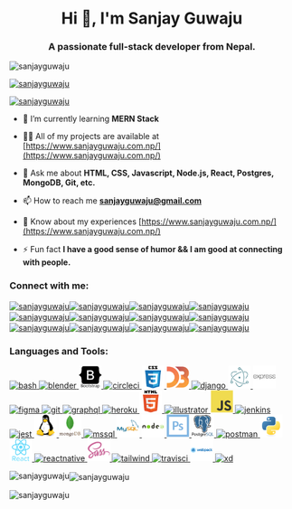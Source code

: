 <!-- Profile Header -->
<h1 align="center">Hi 👋, I'm Sanjay Guwaju</h1>
<h3 align="center">A passionate full-stack developer from Nepal.</h3>

<!-- Profile Views Counter -->
<p align="left"> 
    <img src="https://komarev.com/ghpvc/?username=sanjayguwaju&label=Profile%20views&color=0e75b6&style=flat" alt="sanjayguwaju" /> 
</p>

<!-- GitHub Trophies -->
<p align="left"> 
    <a href="https://github.com/ryo-ma/github-profile-trophy">
        <img src="https://github-profile-trophy.vercel.app/?username=sanjayguwaju" alt="sanjayguwaju" />
    </a> 
</p>

<!-- Twitter Badge -->
<p align="left"> 
    <a href="https://twitter.com/sanjayguwaju" target="blank">
        <img src="https://img.shields.io/twitter/follow/sanjayguwaju?logo=twitter&style=for-the-badge" alt="sanjayguwaju" />
    </a> 
</p>

<!-- About Me and Skills -->
- 🌱 I’m currently learning **MERN Stack**

- 👨‍💻 All of my projects are available at [https://www.sanjayguwaju.com.np/](https://www.sanjayguwaju.com.np/)

- 💬 Ask me about **HTML, CSS, Javascript, Node.js, React, Postgres, MongoDB, Git, etc.**

- 📫 How to reach me **sanjayguwaju@gmail.com**

- 📄 Know about my experiences [https://www.sanjayguwaju.com.np/](https://www.sanjayguwaju.com.np/)

- ⚡ Fun fact **I have a good sense of humor && I am good at connecting with people.**

<!-- Connect with Me Section -->
<h3 align="left">Connect with me:</h3>
<p align="left">
<a 
    href="https://codepen.io/sanjayguwaju" 
    target="blank"><img align="center" 
    src="https://raw.githubusercontent.com/rahuldkjain/github-profile-readme-generator/master/src/images/icons/Social/codepen.svg" 
    alt="sanjayguwaju" 
    height="30" 
    width="40" 
/></a><a 
    href="https://dev.to/sanjayguwaju" 
    target="blank"><img align="center" 
    src="https://raw.githubusercontent.com/rahuldkjain/github-profile-readme-generator/master/src/images/icons/Social/devto.svg" 
    alt="sanjayguwaju" 
    height="30" 
    width="40" 
/></a><a 
    href="https://twitter.com/sanjayguwaju" 
    target="blank"><img align="center" 
    src="https://raw.githubusercontent.com/rahuldkjain/github-profile-readme-generator/master/src/images/icons/Social/twitter.svg" alt="sanjayguwaju" 
    height="30" 0
    width="40" 
/></a><a
    href="https://linkedin.com/in/sanjayguwaju"
    target="blank"><img align="center" 
    src="https://raw.githubusercontent.com/rahuldkjain/github-profile-readme-generator/master/src/images/icons/Social/linked-in-alt.svg" 
    alt="sanjayguwaju" 
    height="30" 
    width="40" 
/></a><a 
    href="https://stackoverflow.com/users/sanjayguwaju" 
    target="blank"><img align="center" 
    src="https://raw.githubusercontent.com/rahuldkjain/github-profile-readme-generator/master/src/images/icons/Social/stack-overflow.svg" 
    alt="sanjayguwaju" 
    height="30" 
    width="40" 
/></a><a 
    href="https://codesandbox.com/sanjayguwaju" 
    target="blank"><img align="center" 
    src="https://raw.githubusercontent.com/rahuldkjain/github-profile-readme-generator/master/src/images/icons/Social/codesandbox.svg" 
    alt="sanjayguwaju" 
    height="30" 
    width="40" 
/></a><a 
    href="https://fb.com/sanjayguwaju" 
    target="blank"><img align="center" 
    src="https://raw.githubusercontent.com/rahuldkjain/github-profile-readme-generator/master/src/images/icons/Social/facebook.svg" 
    alt="sanjayguwaju" 
    height="30" 
    width="40" 
/></a><a 
    href="https://instagram.com/sanjayguwaju" 
    target="blank"><img align="center" 
    src="https://raw.githubusercontent.com/rahuldkjain/github-profile-readme-generator/master/src/images/icons/Social/instagram.svg" 
    alt="sanjayguwaju" 
    height="30" 
    width="40" 
/></a><a 
    href="https://medium.com/sanjayguwaju" 
    target="blank"><img align="center" 
    src="https://raw.githubusercontent.com/rahuldkjain/github-profile-readme-generator/master/src/images/icons/Social/medium.svg" 
    alt="sanjayguwaju" 
    height="30" 
    width="40" 
/></a><a 
    href="https://www.youtube.com/c/sanjayguwaju" 
    target="blank"><img align="center" 
    src="https://raw.githubusercontent.com/rahuldkjain/github-profile-readme-generator/master/src/images/icons/Social/youtube.svg" alt="sanjayguwaju" 
    height="30" 
    width="40" 
/></a><a 
    href="https://www.hackerearth.com/sanjayguwaju" 
    target="blank"><img align="center" 
    src="https://raw.githubusercontent.com/rahuldkjain/github-profile-readme-generator/master/src/images/icons/Social/hackerearth.svg" 
    alt="sanjayguwaju" 
    height="30" 
    width="40" 
/></a><a 
    href="https://discord.gg/sanjayguwaju" 
    target="blank"><img align="center" 
    src="https://raw.githubusercontent.com/rahuldkjain/github-profile-readme-generator/master/src/images/icons/Social/discord.svg" 
    alt="sanjayguwaju" 
    height="30" 
    width="40" 
/></a>
</p>

<!-- Languages and Tools Section -->
<h3 align="left">Languages and Tools:</h3>

<p align="left">
    <a 
        href="https://www.gnu.org/software/bash/" 
        target="_blank" rel="noreferrer">
        <img 
            src="https://www.vectorlogo.zone/logos/gnu_bash/gnu_bash-icon.svg" 
            alt="bash" 
            width="40" 
            height="40"/>
    </a><a 
        href="https://www.blender.org/" 
        target="_blank" rel="noreferrer">
        <img 
            src="https://download.blender.org/branding/community/blender_community_badge_white.svg" 
            alt="blender" 
            width="40" 
            height="40"/>
    </a><a 
        href="https://getbootstrap.com" 
        target="_blank" 
        rel="noreferrer">
        <img 
            src="https://raw.githubusercontent.com/devicons/devicon/master/icons/bootstrap/bootstrap-plain-wordmark.svg" alt="bootstrap" 
            width="40" 
            height="40"/>
    </a>
    <a href="https://circleci.com" target="_blank" rel="noreferrer">
        <img src="https://www.vectorlogo.zone/logos/circleci/circleci-icon.svg" alt="circleci" width="40" height="40"/>
    </a>
    <a href="https://www.w3schools.com/css/" target="_blank" rel="noreferrer">
        <img src="https://raw.githubusercontent.com/devicons/devicon/master/icons/css3/css3-original-wordmark.svg" alt="css3" width="40" height="40"/>
    </a>
    <a href="https://d3js.org/" target="_blank" rel="noreferrer">
        <img src="https://raw.githubusercontent.com/devicons/devicon/master/icons/d3js/d3js-original.svg" alt="d3js" width="40" height="40"/>
    </a>
    <a href="https://www.djangoproject.com/" target="_blank" rel="noreferrer">
        <img src="https://cdn.worldvectorlogo.com/logos/django.svg" alt="django" width="40" height="40"/>
    </a>
    <a href="https://www.electronjs.org" target="_blank" rel="noreferrer">
        <img src="https://raw.githubusercontent.com/devicons/devicon/master/icons/electron/electron-original.svg" alt="electron" width="40" height="40"/>
    </a>
    <a href="https://expressjs.com" target="_blank" rel="noreferrer">
        <img src="https://raw.githubusercontent.com/devicons/devicon/master/icons/express/express-original-wordmark.svg" alt="express" width="40" height="40"/>
    </a>
    <a href="https://www.figma.com/" target="_blank" rel="noreferrer">
        <img src="https://www.vectorlogo.zone/logos/figma/figma-icon.svg" alt="figma" width="40" height="40"/>
    </a>
    <a href="https://git-scm.com/" target="_blank" rel="noreferrer">
        <img src="https://www.vectorlogo.zone/logos/git-scm/git-scm-icon.svg" alt="git" width="40" height="40"/>
    </a>
    <a href="https://graphql.org" target="_blank" rel="noreferrer">
        <img src="https://www.vectorlogo.zone/logos/graphql/graphql-icon.svg" alt="graphql" width="40" height="40"/>
    </a>
    <a href="https://heroku.com" target="_blank" rel="noreferrer">
        <img src="https://www.vectorlogo.zone/logos/heroku/heroku-icon.svg" alt="heroku" width="40" height="40"/>
    </a>
    <a href="https://www.w3.org/html/" target="_blank" rel="noreferrer">
        <img src="https://raw.githubusercontent.com/devicons/devicon/master/icons/html5/html5-original-wordmark.svg" alt="html5" width="40" height="40"/>
    </a>
    <a href="https://www.adobe.com/in/products/illustrator.html" target="_blank" rel="noreferrer">
        <img src="https://www.vectorlogo.zone/logos/adobe_illustrator/adobe_illustrator-icon.svg" alt="illustrator" width="40" height="40"/>
    </a>
    <a href="https://developer.mozilla.org/en-US/docs/Web/JavaScript" target="_blank" rel="noreferrer">
        <img src="https://raw.githubusercontent.com/devicons/devicon/master/icons/javascript/javascript-original.svg" alt="javascript" width="40" height="40"/>
    </a>
    <a href="https://www.jenkins.io" target="_blank" rel="noreferrer">
        <img src="https://www.vectorlogo.zone/logos/jenkins/jenkins-icon.svg" alt="jenkins" width="40" height="40"/>
    </a>
    <a href="https://jestjs.io" target="_blank" rel="noreferrer">
        <img src="https://www.vectorlogo.zone/logos/jestjsio/jestjsio-icon.svg" alt="jest" width="40" height="40"/>
    </a>
    <a href="https://www.linux.org/" target="_blank" rel="noreferrer">
        <img src="https://raw.githubusercontent.com/devicons/devicon/master/icons/linux/linux-original.svg" alt="linux" width="40" height="40"/>
    </a>
    <a href="https://www.mongodb.com/" target="_blank" rel="noreferrer">
        <img src="https://raw.githubusercontent.com/devicons/devicon/master/icons/mongodb/mongodb-original-wordmark.svg" alt="mongodb" width="40" height="40"/>
    </a>
    <a href="https://www.microsoft.com/en-us/sql-server" target="_blank" rel="noreferrer">
        <img src="https://www.svgrepo.com/show/303229/microsoft-sql-server-logo.svg" alt="mssql" width="40" height="40"/>
    </a>
    <a href="https://www.mysql.com/" target="_blank" rel="noreferrer">
        <img src="https://raw.githubusercontent.com/devicons/devicon/master/icons/mysql/mysql-original-wordmark.svg" alt="mysql" width="40" height="40"/>
    </a>
    <a href="https://nodejs.org" target="_blank" rel="noreferrer">
        <img src="https://raw.githubusercontent.com/devicons/devicon/master/icons/nodejs/nodejs-original-wordmark.svg" alt="nodejs" width="40" height="40"/>
    </a>
    <a href="https://www.photoshop.com/en" target="_blank" rel="noreferrer">
        <img src="https://raw.githubusercontent.com/devicons/devicon/master/icons/photoshop/photoshop-line.svg" alt="photoshop" width="40" height="40"/>
    </a>
    <a href="https://www.postgresql.org" target="_blank" rel="noreferrer">
        <img src="https://raw.githubusercontent.com/devicons/devicon/master/icons/postgresql/postgresql-original-wordmark.svg" alt="postgresql" width="40" height="40"/>
    </a>
    <a href="https://postman.com" target="_blank" rel="noreferrer">
        <img src="https://www.vectorlogo.zone/logos/getpostman/getpostman-icon.svg" alt="postman" width="40" height="40"/>
    </a>
    <a href="https://www.python.org" target="_blank" rel="noreferrer">
        <img src="https://raw.githubusercontent.com/devicons/devicon/master/icons/python/python-original.svg" alt="python" width="40" height="40"/>
    </a>
    <a href="https://reactjs.org/" target="_blank" rel="noreferrer">
        <img src="https://raw.githubusercontent.com/devicons/devicon/master/icons/react/react-original-wordmark.svg" alt="react" width="40" height="40"/>
    </a>
    <a href="https://reactnative.dev/" target="_blank" rel="noreferrer">
        <img src="https://reactnative.dev/img/header_logo.svg" alt="reactnative" width="40" height="40"/>
    </a>
    <a href="https://sass-lang.com" target="_blank" rel="noreferrer">
        <img src="https://raw.githubusercontent.com/devicons/devicon/master/icons/sass/sass-original.svg" alt="sass" width="40" height="40"/>
    </a>
    <a href="https://tailwindcss.com/" target="_blank" rel="noreferrer">
        <img src="https://www.vectorlogo.zone/logos/tailwindcss/tailwindcss-icon.svg" alt="tailwind" width="40" height="40"/>
    </a>
    <a href="https://travis-ci.org" target="_blank" rel="noreferrer">
        <img src="https://www.vectorlogo.zone/logos/travis-ci/travis-ci-icon.svg" alt="travisci" width="40" height="40"/>
    </a>
    <a href="https://webpack.js.org" target="_blank" rel="noreferrer">
        <img src="https://raw.githubusercontent.com/devicons/devicon/d00d0969292a6569d45b06d3f350f463a0107b0d/icons/webpack/webpack-original-wordmark.svg" alt="webpack" width="40" height="40"/>
    </a>
    <a href="https://www.adobe.com/products/xd.html" target="_blank" rel="noreferrer">
        <img src="https://cdn.worldvectorlogo.com/logos/adobe-xd.svg" alt="xd" width="40" height="40"/>
    </a>
</p>

<!-- GitHub Stats and Contributions -->
<p>
    <img align="left" src="https://github-readme-stats.vercel.app/api/top-langs?username=sanjayguwaju&show_icons=true&locale=en&layout=compact" alt="sanjayguwaju" />
</p>

<p>
    <img align="center" src="https://github-readme-stats.vercel.app/api?username=sanjayguwaju&show_icons=true&locale=en" alt="sanjayguwaju" />
</p>

<p>
    <img align="center" src="https://github-readme-streak-stats.herokuapp.com/?user=sanjayguwaju&" alt="sanjayguwaju" />
</p>


